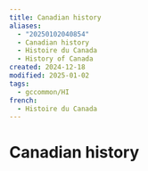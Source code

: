```yaml
---
title: Canadian history
aliases:
  - "20250102040854"
  - Canadian history
  - Histoire du Canada
  - History of Canada
created: 2024-12-18
modified: 2025-01-02
tags:
  - gccommon/HI
french:
  - Histoire du Canada
---
```

# Canadian history
